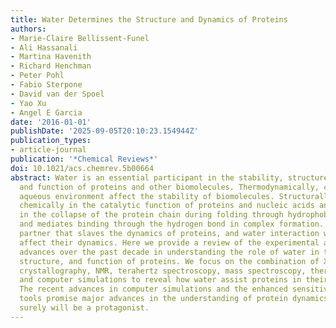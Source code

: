 ```yaml
---
title: Water Determines the Structure and Dynamics of Proteins
authors:
- Marie-Claire Bellissent-Funel
- Ali Hassanali
- Martina Havenith
- Richard Henchman
- Peter Pohl
- Fabio Sterpone
- David van der Spoel
- Yao Xu
- Angel E Garcia
date: '2016-01-01'
publishDate: '2025-09-05T20:10:23.154944Z'
publication_types:
- article-journal
publication: '*Chemical Reviews*'
doi: 10.1021/acs.chemrev.5b00664
abstract: Water is an essential participant in the stability, structure, dynamics,
  and function of proteins and other biomolecules. Thermodynamically, changes in the
  aqueous environment affect the stability of biomolecules. Structurally, water participates
  chemically in the catalytic function of proteins and nucleic acids and physically
  in the collapse of the protein chain during folding through hydrophobic collapse
  and mediates binding through the hydrogen bond in complex formation. Water is a
  partner that slaves the dynamics of proteins, and water interaction with proteins
  affect their dynamics. Here we provide a review of the experimental and computational
  advances over the past decade in understanding the role of water in the dynamics,
  structure, and function of proteins. We focus on the combination of X-ray and neutron
  crystallography, NMR, terahertz spectroscopy, mass spectroscopy, thermodynamics,
  and computer simulations to reveal how water assist proteins in their function.
  The recent advances in computer simulations and the enhanced sensitivity of experimental
  tools promise major advances in the understanding of protein dynamics, and water
  surely will be a protagonist.
---
```

